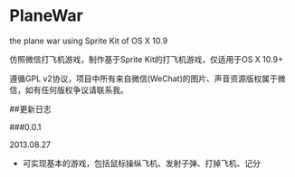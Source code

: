 PlaneWar
========

the plane war using Sprite Kit of OS X 10.9


仿照微信打飞机游戏，制作基于Sprite Kit的打飞机游戏，仅适用于OS X 10.9+

遵循GPL v2协议，项目中所有来自微信(WeChat)的图片、声音资源版权属于微信，如有任何版权争议请联系我。

##更新日志

###0.0.1

2013.08.27

 - 可实现基本的游戏，包括鼠标操纵飞机、发射子弹、打掉飞机、记分